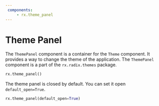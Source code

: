 ```yaml
---
 components:
     - rx.theme_panel
---
```


 # Theme Panel

 The `ThemePanel` component is a container for the `Theme` component. It provides a way to change the theme of the application. The `ThemePanel` component is a part of the `rx.radix.themes` package.




 ```python
 rx.theme_panel()
 ```

 The theme panel is closed by default. You can set it open `default_open=True`.

 ```python
 rx.theme_panel(default_open=True)
 ```